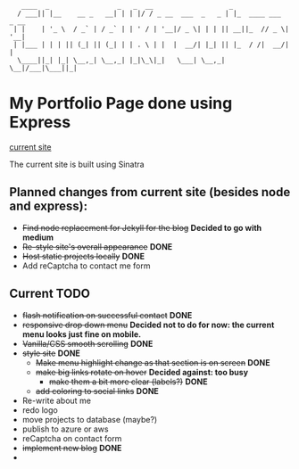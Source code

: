        ____  _                 _   _  __                   _                    
      / ___|| |__    __ _   __| | | |/ / _ __  ___  _   _ | |_  ____ ___  _ __  
     | |    | '_ \  / _` | / _` | | ' / | '__|/ _ \| | | || __||_  // _ \| '__| 
     | |___ | | | || (_| || (_| | | . \ | |  |  __/| |_| || |_  / /|  __/| |    
      \____||_| |_| \__,_| \__,_| |_|\_\|_|   \___| \__,_| \__|/___|\___||_|
      
# My Portfolio Page done using Express

[current site](http://www.chadkreutzer.com)

The current site is built using Sinatra

## Planned changes from current site (besides node and express):

* ~~Find node replacement for Jekyll for the blog~~ **Decided to go with medium**
* ~~Re-style site's overall appearance~~ **DONE**
* ~~Host static projects locally~~ **DONE**
* Add reCaptcha to contact me form

## Current TODO

* ~~flash notification on successful contact~~ **DONE**
* ~~responsive drop down menu~~
    **Decided not to do for now: the current menu looks just fine on mobile.**
* ~~Vanilla/CSS smooth scrolling~~ **DONE**
* ~~style site~~ **DONE**
    * ~~Make menu highlight change as that section is on screen~~ **DONE**
    * ~~make big links rotate on hover~~ **Decided against: too busy**
        * ~~make them a bit more clear (labels?)~~ **DONE**
    * ~~add coloring to social links~~ **DONE**
* Re-write about me
* redo logo
* move projects to database (maybe?)
* publish to azure or aws
* reCaptcha on contact form
* ~~implement new blog~~ **DONE**
* 